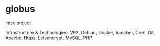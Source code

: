 # globus
imse project

Infrastructure & Technologies:
VPS, Debian, Docker, Rancher, Cron, Git, Apache, Https, Letsencrypt, MySQL, PHP 
